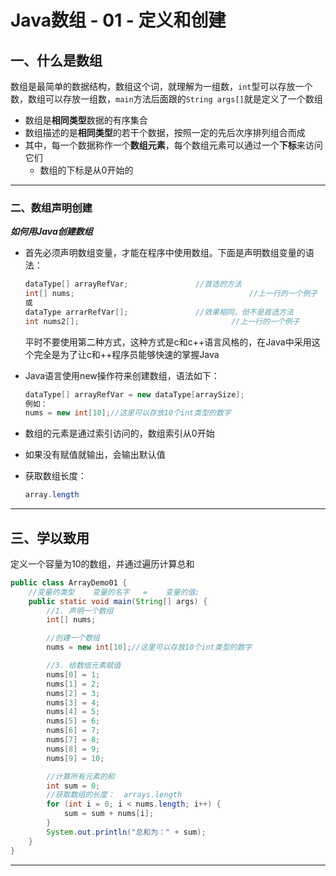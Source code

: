 # Java数组 - 01 - 定义和创建

## 一、什么是数组

数组是最简单的数据结构，数组这个词，就理解为一组数，`int`型可以存放一个数，数组可以存放一组数，`main`方法后面跟的`String args[]`就是定义了一个数组

- 数组是**相同类型**数据的有序集合
- 数组描述的是**相同类型**的若干个数据，按照一定的先后次序排列组合而成
- 其中，每一个数据称作一个**数组元素**，每个数组元素可以通过一个**下标**来访问它们
  - 数组的下标是从0开始的

---

### 二、数组声明创建

***如何用Java创建数组***

- 首先必须声明数组变量，才能在程序中使用数组。下面是声明数组变量的语法：

  ```java
  dataType[] arrayRefVar;				//首选的方法
  int[] nums;										//上一行的一个例子
  或
  dataType arrarRefVar[];				//效果相同，但不是首选方法
  int nums2[];									//上一行的一个例子
  ```

  平时不要使用第二种方式，这种方式是c和c++语言风格的，在Java中采用这个完全是为了让c和++程序员能够快速的掌握Java

- Java语言使用new操作符来创建数组，语法如下：

  ```java
  dataType[] arrayRefVar = new dataType[arraySize];
  例如：
  nums = new int[10];//这里可以存放10个int类型的数字
  ```

- 数组的元素是通过索引访问的，数组索引从0开始

- 如果没有赋值就输出，会输出默认值

- 获取数组长度：

  ```java
  array.length
  ```

---

## 三、学以致用

定义一个容量为10的数组，并通过遍历计算总和

```java
public class ArrayDemo01 {
    //变量的类型    变量的名字   =    变量的值;
    public static void main(String[] args) {
        //1. 声明一个数组
        int[] nums;

        //创建一个数组
        nums = new int[10];//这里可以存放10个int类型的数字

        //3. 给数组元素赋值
        nums[0] = 1;
        nums[1] = 2;
        nums[2] = 3;
        nums[3] = 4;
        nums[4] = 5;
        nums[5] = 6;
        nums[6] = 7;
        nums[7] = 8;
        nums[8] = 9;
        nums[9] = 10;

        //计算所有元素的和
        int sum = 0;
        //获取数组的长度：  arrays.length
        for (int i = 0; i < nums.length; i++) {
            sum = sum + nums[i];
        }
        System.out.println("总和为：" + sum);
    }
}
```

---

